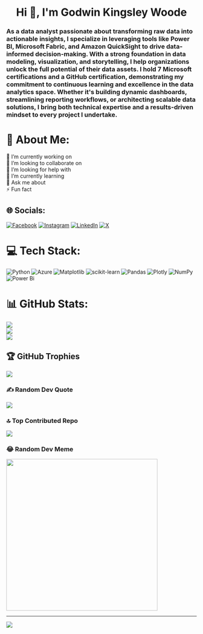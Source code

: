 <h1 align="center">Hi 👋, I'm Godwin Kingsley Woode</h1>
<h3 align="left">As a data analyst passionate about transforming raw data into actionable insights, I specialize in leveraging tools like Power BI, Microsoft Fabric, and Amazon QuickSight to drive data-informed decision-making. With a strong foundation in data modeling, visualization, and storytelling, I help organizations unlock the full potential of their data assets. I hold 7 Microsoft certifications and a GitHub certification, demonstrating my commitment to continuous learning and excellence in the data analytics space. Whether it's building dynamic dashboards, streamlining reporting workflows, or architecting scalable data solutions, I bring both technical expertise and a results-driven mindset to every project I undertake.</h3>

# 💫 About Me:
🔭 I’m currently working on<br>👯 I’m looking to collaborate on<br>🤝 I’m looking for help with<br>🌱 I’m currently learning<br>💬 Ask me about<br>⚡ Fun fact


## 🌐 Socials:
[![Facebook](https://img.shields.io/badge/Facebook-%231877F2.svg?logo=Facebook&logoColor=white)](https://facebook.com/kingsley.woode.1) [![Instagram](https://img.shields.io/badge/Instagram-%23E4405F.svg?logo=Instagram&logoColor=white)](https://instagram.com/gk_woode) [![LinkedIn](https://img.shields.io/badge/LinkedIn-%230077B5.svg?logo=linkedin&logoColor=white)](https://linkedin.com/in/godwin-woode) [![X](https://img.shields.io/badge/X-black.svg?logo=X&logoColor=white)](https://x.com/gk_woode) 

# 💻 Tech Stack:
![Python](https://img.shields.io/badge/python-3670A0?style=for-the-badge&logo=python&logoColor=ffdd54) ![Azure](https://img.shields.io/badge/azure-%230072C6.svg?style=for-the-badge&logo=microsoftazure&logoColor=white) ![Matplotlib](https://img.shields.io/badge/Matplotlib-%23ffffff.svg?style=for-the-badge&logo=Matplotlib&logoColor=black) ![scikit-learn](https://img.shields.io/badge/scikit--learn-%23F7931E.svg?style=for-the-badge&logo=scikit-learn&logoColor=white) ![Pandas](https://img.shields.io/badge/pandas-%23150458.svg?style=for-the-badge&logo=pandas&logoColor=white) ![Plotly](https://img.shields.io/badge/Plotly-%233F4F75.svg?style=for-the-badge&logo=plotly&logoColor=white) ![NumPy](https://img.shields.io/badge/numpy-%23013243.svg?style=for-the-badge&logo=numpy&logoColor=white) ![Power Bi](https://img.shields.io/badge/power_bi-F2C811?style=for-the-badge&logo=powerbi&logoColor=black) 
# 📊 GitHub Stats:
![](https://github-readme-stats.vercel.app/api?username=gkwoode&theme=dark&hide_border=false&include_all_commits=true&count_private=true)<br/>
![](https://github-readme-streak-stats.herokuapp.com/?user=gkwoode&theme=dark&hide_border=false)<br/>
![](https://github-readme-stats.vercel.app/api/top-langs/?username=gkwoode&theme=dark&hide_border=false&include_all_commits=true&count_private=true&layout=compact)

## 🏆 GitHub Trophies
![](https://github-profile-trophy.vercel.app/?username=gkwoode&theme=radical&no-frame=false&no-bg=true&margin-w=4)

### ✍️ Random Dev Quote
![](https://quotes-github-readme.vercel.app/api?type=horizontal&theme=radical)

### 🔝 Top Contributed Repo
![](https://github-contributor-stats.vercel.app/api?username=gkwoode&limit=5&theme=dark&combine_all_yearly_contributions=true)

### 😂 Random Dev Meme
<img src='https://randommeme-five.vercel.app/' style="height: 400px;"/>

---
[![](https://visitcount.itsvg.in/api?id=gkwoode&icon=0&color=0)](https://visitcount.itsvg.in)

<!-- Proudly created with GPRM ( https://gprm.itsvg.in ) -->
